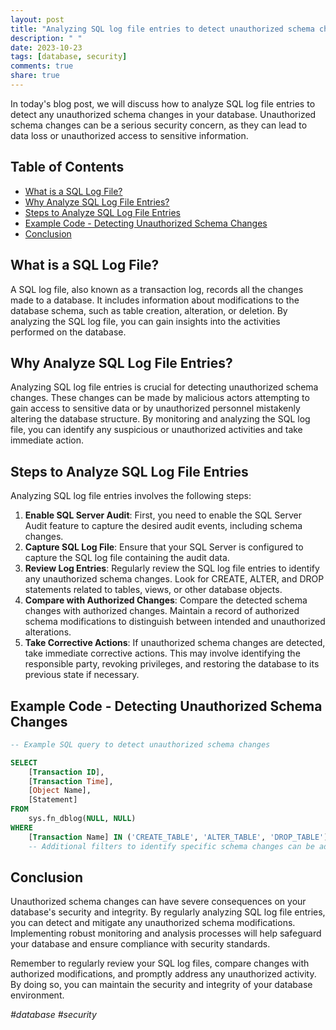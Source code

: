 ```yaml
---
layout: post
title: "Analyzing SQL log file entries to detect unauthorized schema changes"
description: " "
date: 2023-10-23
tags: [database, security]
comments: true
share: true
---
```


In today's blog post, we will discuss how to analyze SQL log file entries to detect any unauthorized schema changes in your database. Unauthorized schema changes can be a serious security concern, as they can lead to data loss or unauthorized access to sensitive information.

## Table of Contents
- [What is a SQL Log File?](#what-is-a-sql-log-file)
- [Why Analyze SQL Log File Entries?](#why-analyze-sql-log-file-entries)
- [Steps to Analyze SQL Log File Entries](#steps-to-analyze-sql-log-file-entries)
- [Example Code - Detecting Unauthorized Schema Changes](#example-code)
- [Conclusion](#conclusion)

## What is a SQL Log File?

A SQL log file, also known as a transaction log, records all the changes made to a database. It includes information about modifications to the database schema, such as table creation, alteration, or deletion. By analyzing the SQL log file, you can gain insights into the activities performed on the database.

## Why Analyze SQL Log File Entries?

Analyzing SQL log file entries is crucial for detecting unauthorized schema changes. These changes can be made by malicious actors attempting to gain access to sensitive data or by unauthorized personnel mistakenly altering the database structure. By monitoring and analyzing the SQL log file, you can identify any suspicious or unauthorized activities and take immediate action.

## Steps to Analyze SQL Log File Entries

Analyzing SQL log file entries involves the following steps:

1. **Enable SQL Server Audit**: First, you need to enable the SQL Server Audit feature to capture the desired audit events, including schema changes.
2. **Capture SQL Log File**: Ensure that your SQL Server is configured to capture the SQL log file containing the audit data.
3. **Review Log Entries**: Regularly review the SQL log file entries to identify any unauthorized schema changes. Look for CREATE, ALTER, and DROP statements related to tables, views, or other database objects.
4. **Compare with Authorized Changes**: Compare the detected schema changes with authorized changes. Maintain a record of authorized schema modifications to distinguish between intended and unauthorized alterations.
5. **Take Corrective Actions**: If unauthorized schema changes are detected, take immediate corrective actions. This may involve identifying the responsible party, revoking privileges, and restoring the database to its previous state if necessary.

## Example Code - Detecting Unauthorized Schema Changes

```sql
-- Example SQL query to detect unauthorized schema changes

SELECT
    [Transaction ID],
    [Transaction Time],
    [Object Name],
    [Statement]
FROM
    sys.fn_dblog(NULL, NULL)
WHERE
    [Transaction Name] IN ('CREATE_TABLE', 'ALTER_TABLE', 'DROP_TABLE')
    -- Additional filters to identify specific schema changes can be added here
```

## Conclusion

Unauthorized schema changes can have severe consequences on your database's security and integrity. By regularly analyzing SQL log file entries, you can detect and mitigate any unauthorized schema modifications. Implementing robust monitoring and analysis processes will help safeguard your database and ensure compliance with security standards.

Remember to regularly review your SQL log files, compare changes with authorized modifications, and promptly address any unauthorized activity. By doing so, you can maintain the security and integrity of your database environment.

*#database #security*